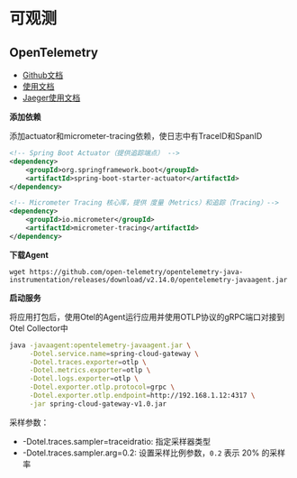 # 可观测

## OpenTelemetry

- [Github文档](https://github.com/open-telemetry/opentelemetry-java-instrumentation)
- [使用文档](https://kongyu666.github.io/ops/#/work/service/opentelemetry/)
- [Jaeger使用文档](https://kongyu666.github.io/ops/#/work/service/jaeger/)

**添加依赖**

添加actuator和micrometer-tracing依赖，使日志中有TraceID和SpanID

```xml
<!-- Spring Boot Actuator（提供追踪端点） -->
<dependency>
    <groupId>org.springframework.boot</groupId>
    <artifactId>spring-boot-starter-actuator</artifactId>
</dependency>

<!-- Micrometer Tracing 核心库，提供 度量（Metrics）和追踪（Tracing）-->
<dependency>
    <groupId>io.micrometer</groupId>
    <artifactId>micrometer-tracing</artifactId>
</dependency>
```

**下载Agent**

```
wget https://github.com/open-telemetry/opentelemetry-java-instrumentation/releases/download/v2.14.0/opentelemetry-javaagent.jar
```

**启动服务**

将应用打包后，使用Otel的Agent运行应用并使用OTLP协议的gRPC端口对接到Otel Collector中

```bash
java -javaagent:opentelemetry-javaagent.jar \
     -Dotel.service.name=spring-cloud-gateway \
     -Dotel.traces.exporter=otlp \
     -Dotel.metrics.exporter=otlp \
     -Dotel.logs.exporter=otlp \
     -Dotel.exporter.otlp.protocol=grpc \
     -Dotel.exporter.otlp.endpoint=http://192.168.1.12:4317 \
     -jar spring-cloud-gateway-v1.0.jar
```

采样参数：

- -Dotel.traces.sampler=traceidratio: 指定采样器类型
- -Dotel.traces.sampler.arg=0.2: 设置采样比例参数，`0.2` 表示 20% 的采样率

